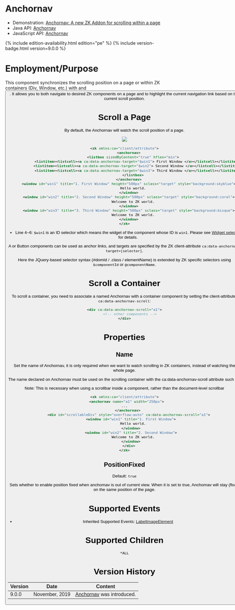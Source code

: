 

# Anchornav

- Demonstration: [Anchornav: A new ZK Addon for scrolling within a page](https://blog.zkoss.org/2019/08/29/anchornav-a-new-zk-addon-for-scrolling-within-a-page/)
- Java API:
  [Anchornav](http://www.zkoss.org/javadoc/latest/zk/org/zkoss/zkmax/zul/Anchornav.html)
- JavaScript API:
  [Anchornav](http://www.zkoss.org/javadoc/latest/jsdoc/zkmax/nav/Anchornav.html)

{% include edition-availability.html edition="pe" %} {% include version-badge.html version=9.0.0 %}

# Employment/Purpose

This component synchronizes the scrolling position on a page or within
ZK containers (Div, Window, etc.) with [ <a>]({{site.baseurl}}/zk_component_ref/a) and
[<button>]({{site.baseurl}}/zk_component_ref/button).
It allows you to both navigate to desired ZK components on a page and to
highlight the current navigation link based on the current scroll
position.

# Scroll a Page

By default, the Anchornav will watch the scroll position of a page.

![]({{site.baseurl}}/zk_component_ref/images/anchornav.gif)

```xml
<zk xmlns:ca="client/attribute">
    <anchornav>
        <listbox sizedByContent="true" hflex="min">
            <listitem><listcell><a ca:data-anchornav-target="$win1"> First Window </a></listcell></listitem>
            <listitem><listcell><a ca:data-anchornav-target="$win2"> Second Window </a></listcell></listitem>
            <listitem><listcell><a ca:data-anchornav-target="$win3"> Third Window </a></listcell></listitem>
        </listbox>
    </anchornav>
    <window id="win1" title="1. First Window" height="500px" sclass="target" style="background:skyblue">
        Hello world.
    </window>
    <window id="win2" title="2. Second Window" height="500px" sclass="target" style="background:coral">
        Welcome to ZK world.
    </window>
    <window id="win3" title="3. Third Window" height="500px" sclass="target" style="background:bisque">
        Welcome to ZK world.
    </window>
</zk>
```

- Line 4~6: `$win1` is an ID selector which means the widget of the
  component whose ID is `win1`. Please see [Widget selector](https://www.zkoss.org/javadoc/latest/jsdoc/zk/Widget.html#Z:Z:D-zk.Object-_global_.Map-)
  for details.

A or Button components can be used as anchor links, and targets are
specified by the ZK client-attribute
`ca:data-anchornav-target=[selector]`.

Here the JQuery-based selector syntax (#domId / .class / elementName) is
extended by ZK specific selectors using `$componentId` or
`@componentName`.

# Scroll a Container

To scroll a container, you need to associate a named Anchornav with a
container component by setting the client-attribute:
`ca:data-anchornav-scroll`:

```xml
<div ca:data-anchornav-scroll="a1">
     <!-- other components -->
</div>
```

# Properties

## Name

Set the name of Anchornav, it is only required when we want to watch
scrolling in ZK containers, instead of watching the whole page.

The name declared on Anchornav must be used on the scrolling container
with the ca:data-anchornav-scroll attribute such as:

Note: This is necessary when using a scrollbar inside a component,
rather than the document-level scrollbar

```xml
<zk xmlns:ca="client/attribute">
  <anchornav name="a1" width="250px">
...
   </anchornav>
    <div id="scrollableDiv" style="overflow:auto" ca:data-anchornav-scroll="a1">
      <window id="win1" title="1. First Window">
        Hello world.
      </window>
      <window id="win2" title="2. Second Window">
        Welcome to ZK world.
      </window>
    </div>
</zk>
```

## PositionFixed

Default: `true`

Sets whether to enable position fixed when anchornav is out of current
view. When it is set to true, Anchornav will stay (float) on the same
position of the page.

# Supported Events

- Inherited Supported Events: [ LabelImageElement]({{site.baseurl}}/zk_component_ref/labelimageelement#Supported_Events)

# Supported Children

`*ALL`

# Version History



| Version | Date           | Content                                                                                                |
|---------|----------------|--------------------------------------------------------------------------------------------------------|
| 9.0.0   | November, 2019 | [Anchornav](http://www.zkoss.org/javadoc/latest/zk/org/zkoss/zkmax/zul/Anchornav.html) was introduced. |


